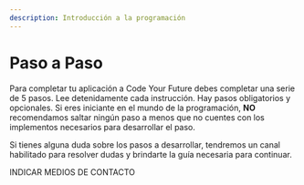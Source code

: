 ```yaml
---
description: Introducción a la programación
---
```


# Paso a Paso

Para completar tu aplicación a Code Your Future debes completar una serie de 5 pasos. Lee detenidamente cada instrucción. Hay pasos obligatorios y opcionales. Si eres iniciante en el mundo de la programación, **NO** recomendamos saltar ningún paso a menos que no cuentes con los implementos necesarios para desarrollar el paso.

Si tienes alguna duda sobre los pasos a desarrollar, tendremos un canal habilitado para resolver dudas y brindarte la guía necesaria para continuar.

INDICAR MEDIOS DE CONTACTO

